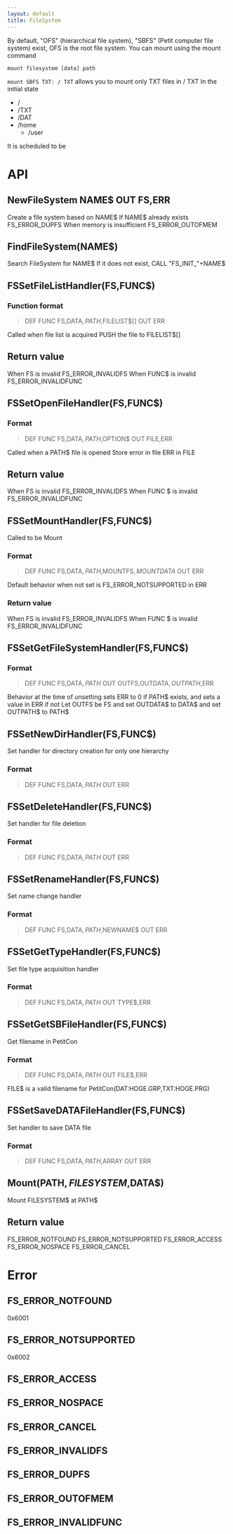 ```yaml
---
layout: default
title: FileSystem
---
```


By default, "OFS" (hierarchical file system), "SBFS" (Petit computer file system) exist, OFS is the root file system.
You can mount using the mount command
```
mount filesystem [data] path
```
`mount SBFS TXT: / TXT` allows you to mount only TXT files in / TXT
In the initial state

* /
 * /TXT
 * /DAT
 * /home
   * /user

It is scheduled to be

# API

## NewFileSystem NAME$ OUT FS,ERR
Create a file system based on NAME$
If NAME$ already exists FS_ERROR_DUPFS
When memory is insufficient FS_ERROR_OUTOFMEM

## FindFileSystem(NAME$)
Search FileSystem for NAME$
If it does not exist, CALL "FS_INIT_"+NAME$

## FSSetFileListHandler(FS,FUNC$)

### Function format
>  DEF FUNC FS,DATA$,PATH$,FILELIST$[] OUT ERR

Called when file list is acquired
PUSH the file to FILELIST$[]

## Return value
When FS is invalid FS_ERROR_INVALIDFS
When FUNC$ is invalid FS_ERROR_INVALIDFUNC

## FSSetOpenFileHandler(FS,FUNC$)

### Format
> DEF FUNC FS,DATA$,PATH$,OPTION$ OUT FILE,ERR

Called when a PATH$ file is opened
Store error in file ERR in FILE

## Return value
When FS is invalid FS_ERROR_INVALIDFS
When FUNC $ is invalid FS_ERROR_INVALIDFUNC

## FSSetMountHandler(FS,FUNC$)
Called to be Mount

### Format
> DEF FUNC FS,DATA$,PATH$,MOUNTFS$,MOUNTDATA$ OUT ERR

Default behavior when not set is FS_ERROR_NOTSUPPORTED in ERR

### Return value
When FS is invalid FS_ERROR_INVALIDFS
When FUNC $ is invalid FS_ERROR_INVALIDFUNC

## FSSetGetFileSystemHandler(FS,FUNC$)

### Format
> DEF FUNC FS,DATA$,PATH$ OUT OUTFS,OUTDATA$,OUTPATH$,ERR

Behavior at the time of unsetting sets ERR to 0 if PATH$ exists, and sets a value in ERR if not
Let OUTFS be FS and set OUTDATA$ to DATA$ and set OUTPATH$ to PATH$

## FSSetNewDirHandler(FS,FUNC$)
Set handler for directory creation for only one hierarchy

### Format
> DEF FUNC FS,DATA$,PATH$ OUT ERR

## FSSetDeleteHandler(FS,FUNC$)
Set handler for file deletion

### Format
> DEF FUNC FS,DATA$,PATH$ OUT ERR

## FSSetRenameHandler(FS,FUNC$)
Set name change handler

### Format
> DEF FUNC FS,DATA$,PATH$,NEWNAME$ OUT ERR

## FSSetGetTypeHandler(FS,FUNC$)
Set file type acquisition handler

### Format
> DEF FUNC FS,DATA$,PATH$ OUT TYPE$,ERR

## FSSetGetSBFileHandler(FS,FUNC$)
Get filename in PetitCon

### Format
> DEF FUNC FS,DATA$,PATH$ OUT FILE$,ERR

FILE$ is a valid filename for PetitCon(DAT:HOGE.GRP,TXT:HOGE.PRG)

## FSSetSaveDATAFileHandler(FS,FUNC$)
Set handler to save DATA file

### Format
> DEF FUNC FS,DATA$,PATH$,ARRAY OUT ERR

## Mount(PATH$,FILESYSTEM$,DATA$)
Mount FILESYSTEM$ at PATH$

## Return value
FS_ERROR_NOTFOUND FS_ERROR_NOTSUPPORTED FS_ERROR_ACCESS FS_ERROR_NOSPACE FS_ERROR_CANCEL

# Error

## FS_ERROR_NOTFOUND
0x6001

## FS_ERROR_NOTSUPPORTED
0x6002

## FS_ERROR_ACCESS

## FS_ERROR_NOSPACE

## FS_ERROR_CANCEL

## FS_ERROR_INVALIDFS

## FS_ERROR_DUPFS

## FS_ERROR_OUTOFMEM

## FS_ERROR_INVALIDFUNC

